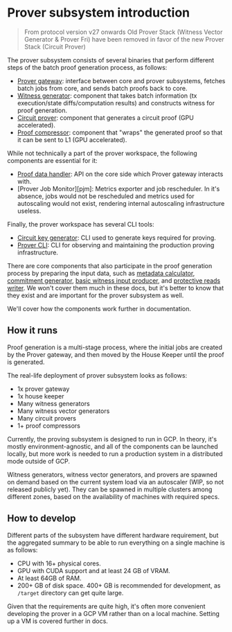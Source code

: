 # Prover subsystem introduction

> From protocol version v27 onwards Old Prover Stack (Witness Vector Generator & Prover Fri) have been removed in favor
> of the new Prover Stack (Circuit Prover)

The prover subsystem consists of several binaries that perform different steps of the batch proof generation process, as
follows:

- [Prover gateway][pg]: interface between core and prover subsystems, fetches batch jobs from core, and sends batch
  proofs back to core.
- [Witness generator][wg]: component that takes batch information (tx execution/state diffs/computation results) and
  constructs witness for proof generation.
- [Circuit prover][cp]: component that generates a circuit proof (GPU accelerated).
- [Proof compressor][pc]: component that "wraps" the generated proof so that it can be sent to L1 (GPU accelerated).

While not technically a part of the prover workspace, the following components are essential for it:

- [Proof data handler][pdh]: API on the core side which Prover gateway interacts with.
- [Prover Job Monitor][pjm]: Metrics exporter and job rescheduler. In it's absence, jobs would not be rescheduled and
  metrics used for autoscaling would not exist, rendering internal autoscaling infrastructure useless.

Finally, the prover workspace has several CLI tools:

- [Circuit key generator][vkg]: CLI used to generate keys required for proving.
- [Prover CLI][pcli]: CLI for observing and maintaining the production proving infrastructure.

There are core components that also participate in the proof generation process by preparing the input data, such as
[metadata calculator][mc], [commitment generator][cg], [basic witness input producer][bwip], and [protective reads
writer][prw]. We won't cover them much in these docs, but it's better to know that they exist and are important for the
prover subsystem as well.

We'll cover how the components work further in documentation.

[pg]: https://github.com/matter-labs/zksync-era/tree/main/prover/crates/bin/prover_fri_gateway
[wg]: https://github.com/matter-labs/zksync-era/tree/main/prover/crates/bin/witness_generator
[cp]: https://github.com/matter-labs/zksync-era/tree/main/prover/crates/bin/circuit_prover
[pc]: https://github.com/matter-labs/zksync-era/tree/main/prover/crates/bin/proof_fri_compressor
[pdh]: https://github.com/matter-labs/zksync-era/tree/main/core/node/proof_data_handler
[hk]: https://github.com/matter-labs/zksync-era/tree/main/prover/crates/bin/prover-job-monitor
[vkg]: https://github.com/matter-labs/zksync-era/tree/main/prover/crates/bin/vk_setup_data_generator_server_fri
[pcli]: https://github.com/matter-labs/zksync-era/tree/main/prover/crates/bin/prover_cli
[mc]: https://github.com/matter-labs/zksync-era/tree/main/core/node/metadata_calculator
[cg]: https://github.com/matter-labs/zksync-era/tree/main/core/node/commitment_generator
[bwip]: https://github.com/matter-labs/zksync-era/blob/main/core/node/vm_runner/src/impls/bwip.rs
[prw]: https://github.com/matter-labs/zksync-era/blob/main/core/node/vm_runner/src/impls/protective_reads.rs

## How it runs

Proof generation is a multi-stage process, where the initial jobs are created by the Prover gateway, and then moved by
the House Keeper until the proof is generated.

The real-life deployment of prover subsystem looks as follows:

- 1x prover gateway
- 1x house keeper
- Many witness generators
- Many witness vector generators
- Many circuit provers
- 1+ proof compressors

Currently, the proving subsystem is designed to run in GCP. In theory, it's mostly environment-agnostic, and all of the
components can be launched locally, but more work is needed to run a production system in a distributed mode outside of
GCP.

Witness generators, witness vector generators, and provers are spawned on demand based on the current system load via an
autoscaler (WIP, so not released publicly yet). They can be spawned in multiple clusters among different zones, based on
the availability of machines with required specs.

## How to develop

Different parts of the subsystem have different hardware requirement, but the aggregated summary to be able to run
everything on a single machine is as follows:

- CPU with 16+ physical cores.
- GPU with CUDA support and at least 24 GB of VRAM.
- At least 64GB of RAM.
- 200+ GB of disk space. 400+ GB is recommended for development, as `/target` directory can get quite large.

Given that the requirements are quite high, it's often more convenient developing the prover in a GCP VM rather than on
a local machine. Setting up a VM is covered further in docs.
